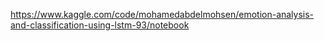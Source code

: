 https://www.kaggle.com/code/mohamedabdelmohsen/emotion-analysis-and-classification-using-lstm-93/notebook
